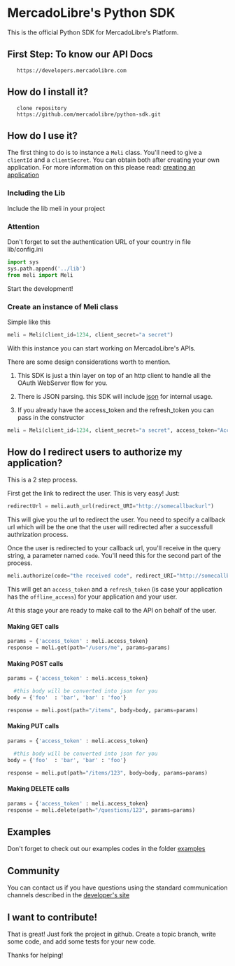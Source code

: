 # MercadoLibre's Python SDK

This is the official Python SDK for MercadoLibre's Platform.

## First Step: To know our API Docs 
       https://developers.mercadolibre.com

## How do I install it?

       clone repository
       https://github.com/mercadolibre/python-sdk.git

## How do I use it?

The first thing to do is to instance a ```Meli``` class. You'll need to give a ```clientId``` and a ```clientSecret```. You can obtain both after creating your own application. For more information on this please read: [creating an application](http://developers.mercadolibre.com/application-manager/)

### Including the Lib
Include the lib meli in your project

### Attention
Don't forget to set the authentication URL of your country in file lib/config.ini

```python
import sys
sys.path.append('../lib')
from meli import Meli
```
Start the development!

### Create an instance of Meli class
Simple like this
```python
meli = Meli(client_id=1234, client_secret="a secret")
```
With this instance you can start working on MercadoLibre's APIs.

There are some design considerations worth to mention.

1. This SDK is just a thin layer on top of an http client to handle all the OAuth WebServer flow for you.

2. There is JSON parsing. this SDK will include [json](http://docs.python.org/2/library/json.html) for internal usage.

3. If you already have the access_token and the refresh_token you can pass in the constructor

```python
meli = Meli(client_id=1234, client_secret="a secret", access_token="Access_Token", refresh_token="Refresh_Token")
```

## How do I redirect users to authorize my application?

This is a 2 step process.

First get the link to redirect the user. This is very easy! Just:

```python
redirectUrl = meli.auth_url(redirect_URI="http://somecallbackurl")
```

This will give you the url to redirect the user. You need to specify a callback url which will be the one that the user will redirected after a successfull authrization process.

Once the user is redirected to your callback url, you'll receive in the query string, a parameter named ```code```. You'll need this for the second part of the process.

```python
meli.authorize(code="the received code", redirect_URI="http://somecallbackurl")
```

This will get an ```access_token``` and a ```refresh_token``` (is case your application has the ```offline_access```) for your application and your user.

At this stage your are ready to make call to the API on behalf of the user.

#### Making GET calls

```python
params = {'access_token' : meli.access_token}
response = meli.get(path="/users/me", params=params)
```

#### Making POST calls

```python
params = {'access_token' : meli.access_token}

  #this body will be converted into json for you
body = {'foo'  : 'bar', 'bar' : 'foo'}

response = meli.post(path="/items", body=body, params=params)
```

#### Making PUT calls

```python
params = {'access_token' : meli.access_token}

  #this body will be converted into json for you
body = {'foo'  : 'bar', 'bar' : 'foo'}

response = meli.put(path="/items/123", body=body, params=params)
```

#### Making DELETE calls
```python
params = {'access_token' : meli.access_token}
response = meli.delete(path="/questions/123", params=params)
```

## Examples

Don't forget to check out our examples codes in the folder [examples](https://github.com/mercadolibre/python-sdk/tree/master/examples)

## Community

You can contact us if you have questions using the standard communication channels described in the [developer's site](http://developers.mercadolibre.com/community/)

## I want to contribute!

That is great! Just fork the project in github. Create a topic branch, write some code, and add some tests for your new code.

Thanks for helping!
